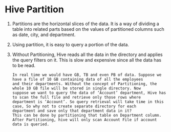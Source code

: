 # Hive Partition

1.  Partitions are the horizontal slices of the data. It is a way of dividing a table into related parts based on the values of
    partitioned columns such as date, city, and department. 
	
2. 	Using partition, it is easy to query a portion of the data.
	
3.  Without Partitioning, Hive reads all the data in the directory and applies the query filters on it. 
    This is slow and expensive since all the data has to be read.
	
	```
	In real time we would have GB, TB and even PB of data. Suppose we have a file of 10 GB containing data of all the employees
	and their departments. Without the concept of Partitioning, the whole 10 GB file will be stored in single directory. Now 
	suppose we want to query the data of ‘Account’ department, Hive has to scan the full file and retrieve only those rows where
	department is ‘Account’. So query retrieval will take time in this case, So why not to create separate directory for each 
	department and save only that department data in it? 
	This can be done by partitioning that table on Department column. After Partitioning, hive will only scan Account File if account
	data is queried.
	```